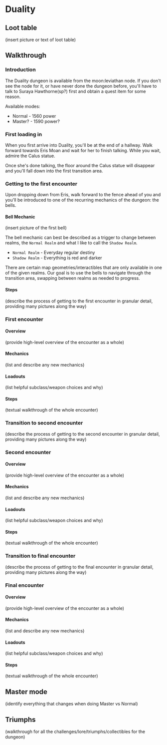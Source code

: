 Duality
====================================================================


Loot table
--------------------------------------------------------------------

(insert picture or text of loot table)


Walkthrough
--------------------------------------------------------------------

### Introduction

The Duality dungeon is available from the moon:leviathan node. If you don't see the node for it, or have never done the dungeon before, you'll have to talk to Suraya Hawthorne(sp?) first and obtain a quest item for some reason.

Available modes:

- Normal - 1560 power
- Master? - 1590 power?

### First loading in

When you first arrive into Duality, you'll be at the end of a hallway. Walk forward towards Eris Moan and wait for her to finish talking. While you wait, admire the Calus statue.

Once she's done talking, the floor around the Calus statue will disappear and you'll fall down into the first transition area.

### Getting to the first encounter

Upon dropping down from Eris, walk forward to the fence ahead of you and you'll be introduced to one of the recurring mechanics of the dungeon: the bells.

#### Bell Mechanic
(insert picture of the first bell)

The bell mechanic can best be described as a trigger to change between realms, the `Normal Realm` and what I like to call the `Shadow Realm`. 

- `Normal Realm` - Everyday regular destiny
- `Shadow Realm` - Everything is red and darker

There are certain map geometries/interactibles that are only available in one of the given realms. Our goal is to use the bells to navigate through the transition area, swapping between realms as needed to progress.

#### Steps

(describe the process of getting to the first encounter in granular detail, providing many pictures along the way)

### First encounter

#### Overview

(provide high-level overview of the encounter as a whole)

#### Mechanics

(list and describe any new mechanics)

#### Loadouts

(list helpful subclass/weapon choices and why)

#### Steps

(textual walkthrough of the whole encounter)

### Transition to second encounter

(describe the process of getting to the second encounter in granular detail, providing many pictures along the way)

### Second encounter

#### Overview

(provide high-level overview of the encounter as a whole)

#### Mechanics

(list and describe any new mechanics)

#### Loadouts

(list helpful subclass/weapon choices and why)

#### Steps

(textual walkthrough of the whole encounter)

### Transition to final encounter

(describe the process of getting to the final encounter in granular detail, providing many pictures along the way)

### Final encounter

#### Overview

(provide high-level overview of the encounter as a whole)

#### Mechanics

(list and describe any new mechanics)

#### Loadouts

(list helpful subclass/weapon choices and why)

#### Steps

(textual walkthrough of the whole encounter)


Master mode
--------------------------------------------------------------------

(identify everything that changes when doing Master vs Normal)


Triumphs
--------------------------------------------------------------------

(walkthrough for all the challenges/lore/triumphs/collectibles for the dungeon)
